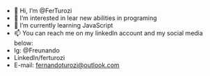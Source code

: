 - 👋 Hi, I’m @FerTurozi
- 👀 I’m interested in lear new abilities in programing
- 🌱 I’m currently learning JavaScript 
- 📫 You can reach me on my linkedIn account and my social media below:
- Ig: @Freunando
- LinkedIn/ferturozi
- E-mail: fernandoturozi@outlook.com

<!---
FerTurozi/FerTurozi is a ✨ special ✨ repository because its `README.md` (this file) appears on your GitHub profile.
You can click the Preview link to take a look at your changes.
--->
